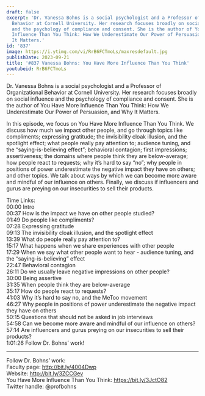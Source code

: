 ```yaml
---
draft: false
excerpt: 'Dr. Vanessa Bohns is a social psychologist and a Professor of Organizational
  Behavior at Cornell University. Her research focuses broadly on social influence
  and the psychology of compliance and consent. She is the author of You Have More
  Influence Than You Think: How We Underestimate Our Power of Persuasion, and Why
  It Matters.'
id: '837'
image: https://i.ytimg.com/vi/RrB6FCTmoLs/maxresdefault.jpg
publishDate: 2023-09-21
title: '#837 Vanessa Bohns: You Have More Influence Than You Think'
youtubeid: RrB6FCTmoLs
---
```

<div class="timelinks">

Dr. Vanessa Bohns is a social psychologist and a Professor of Organizational Behavior at Cornell University. Her research focuses broadly on social influence and the psychology of compliance and consent. She is the author of You Have More Influence Than You Think: How We Underestimate Our Power of Persuasion, and Why It Matters.

In this episode, we focus on You Have More Influence Than You Think. We discuss how much we impact other people, and go through topics like compliments; expressing gratitude; the invisibility cloak illusion, and the spotlight effect; what people really pay attention to; audience tuning, and the “saying-is-believing effect”; behavioral contagion; first impressions; assertiveness; the domains where people think they are below-average; how people react to requests; why it’s hard to say “no”; why people in positions of power underestimate the negative impact they have on others; and other topics. We talk about ways by which we can become more aware and mindful of our influence on others. Finally, we discuss if influencers and gurus are preying on our insecurities to sell their products.

Time Links:  
<time>00:00</time> Intro  
<time>00:37</time> How is the impact we have on other people studied?  
<time>01:49</time> Do people like compliments?  
<time>07:28</time> Expressing gratitude  
<time>09:13</time> The invisibility cloak illusion, and the spotlight effect  
<time>13:39</time> What do people really pay attention to?  
<time>15:17</time> What happens when we share experiences with other people  
<time>17:29</time> When we say what other people want to hear - audience tuning, and the “saying-is-believing” effect  
<time>22:47</time> Behavioral contagion  
<time>26:11</time> Do we usually leave negative impressions on other people?  
<time>30:00</time> Being assertive  
<time>31:35</time> When people think they are below-average  
<time>35:17</time> How do people react to requests?  
<time>41:03</time> Why it’s hard to say no, and the MeToo movement  
<time>46:27</time> Why people in positions of power underestimate the negative impact they have on others  
<time>50:15</time> Questions that should not be asked in job interviews  
<time>54:58</time> Can we become more aware and mindful of our influence on others?  
<time>57:14</time> Are influencers and gurus preying on our insecurities to sell their products?  
<time>1:01:26</time> Follow Dr. Bohns’ work!

---

Follow Dr. Bohns’ work:  
Faculty page: http://bit.ly/4004Dwp  
Website: http://bit.ly/3ZCCGev  
You Have More Influence Than You Think: https://bit.ly/3JctO82  
Twitter handle: @profbohns
</div>

